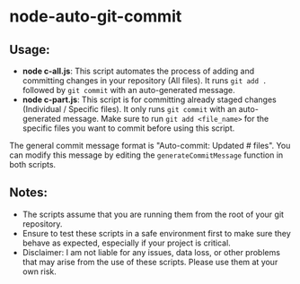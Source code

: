 # node-auto-git-commit

## Usage:

- **node c-all.js**: This script automates the process of adding and committing changes in your repository (All files). It runs `git add .` followed by `git commit` with an auto-generated message.
- **node c-part.js**: This script is for committing already staged changes (Individual / Specific files). It only runs `git commit` with an auto-generated message. Make sure to run `git add <file_name>` for the specific files you want to commit before using this script.

The general commit message format is "Auto-commit: Updated # files". You can modify this message by editing the `generateCommitMessage` function in both scripts.

## Notes:

- The scripts assume that you are running them from the root of your git repository.
- Ensure to test these scripts in a safe environment first to make sure they behave as expected, especially if your project is critical.
- Disclaimer: I am not liable for any issues, data loss, or other problems that may arise from the use of these scripts. Please use them at your own risk.
